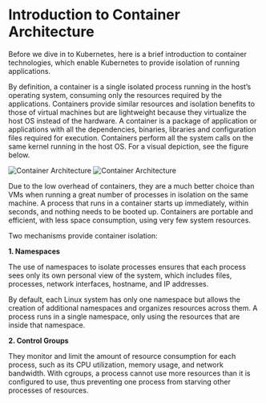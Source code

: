 # Introduction to Container Architecture

Before we dive in to Kubernetes, here is a brief introduction to container technologies, which enable Kubernetes to provide isolation of running applications. 

By definition, a container is a single isolated process running in the host’s operating system, consuming only the resources required by the applications. Containers provide similar resources and isolation benefits to those of virtual machines but are lightweight because they virtualize the host OS instead of the hardware. A container is a package of application or applications with all the dependencies, binaries, libraries and configuration files required for execution. Containers perform all the system calls on the same kernel running in the host OS. For a visual depiction, see the figure below. 

![Container Architecture](iot-esp-kubernetes-reference-architecture-guide/archImages/Container_Architecture.png)
![Container Architecture](https://github.com/sassoftware/iot-esp-kubernetes-reference-architecture-guide/blob/master/archImages/Container_Architecture.png)

Due to the low overhead of containers, they are a much better choice than VMs when running a great number of processes in isolation on the same machine. A process that runs in a container starts up immediately, within seconds, and nothing needs to be booted up.  Containers are portable and efficient, with less space consumption, using very few system resources. 

Two mechanisms provide container isolation:

**1.	Namespaces**

The use of namespaces to isolate processes ensures that each process sees only its own personal view of the system, which includes files, processes, network interfaces, hostname, and IP addresses. 

By default, each Linux system has only one namespace but allows the creation of additional namespaces and organizes resources across them. A process runs in a single namespace, only using the resources that are inside that namespace. 


**2.	Control Groups**

They monitor and limit the amount of resource consumption for each process, such as its CPU utilization, memory usage, and network bandwidth. With cgroups, a process cannot use more resources than it is configured to use, thus preventing one process from starving other processes of resources.    



